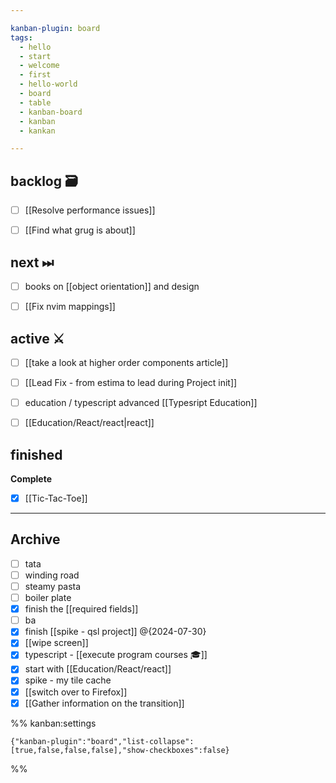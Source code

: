 ```yaml
---

kanban-plugin: board
tags:
  - hello
  - start
  - welcome
  - first
  - hello-world
  - board
  - table
  - kanban-board
  - kanban
  - kankan

---
```


## backlog 🗃

- [ ] [[Resolve performance issues]]
- [ ] [[Find what grug is about]]


## next ⏭

- [ ] books on [[object orientation]] and design
- [ ] [[Fix nvim mappings]]


## active ⚔

- [ ] [[take a look at higher order components article]]
- [ ] [[Lead Fix - from estima to lead during Project init]]
- [ ] education / typescript advanced [[Typesript Education]]
- [ ] [[Education/React/react|react]]


## finished

**Complete**
- [x] [[Tic-Tac-Toe]]


***

## Archive

- [ ] tata
- [ ] winding road
- [ ] steamy pasta
- [ ] boiler plate
- [x] finish the [[required fields]]
- [ ] ba
- [x] finish [[spike - qsl project]] @{2024-07-30}
- [x] [[wipe screen]]
- [x] typescript - [[execute program courses 🎓]]
- [x] start with [[Education/React/react]]
- [x] spike - my tile cache
- [x] [[switch over to Firefox]]
- [x] [[Gather information on the transition]]

%% kanban:settings
```
{"kanban-plugin":"board","list-collapse":[true,false,false,false],"show-checkboxes":false}
```
%%